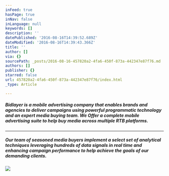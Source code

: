 ```yaml
---
inFeed: true
hasPage: true
inNav: false
inLanguage: null
keywords: []
description: ''
datePublished: '2016-08-16T14:39:52.689Z'
dateModified: '2016-08-16T14:39:43.366Z'
title: ''
author: []
via: {}
sourcePath: _posts/2016-08-16-457820a2-4fa6-450f-873a-442347e87f76.md
authors: []
publisher: {}
starred: false
url: 457820a2-4fa6-450f-873a-442347e87f76/index.html
_type: Article

---
```

##### Bidlayer is a mobile advertising company that enables brands and agencies to deliver campaigns using powerful programmatic technology and an expert media buying team. We Offer a complete mobile advertising suite to help buy media across multiple RTB platforms.

****

##### Our team of seasoned media buyers implement a select set of analytical techniques leveraging hundreds of data signals in real time and enhancing campaign performance to help achieve the goals of our demanding clients.
![](https://the-grid-user-content.s3-us-west-2.amazonaws.com/5b7a5b37-e94f-4304-b4cb-c41ab281baab.png)